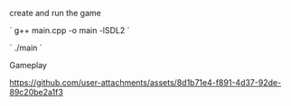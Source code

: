 

create and run the game

´ g++ main.cpp -o main -lSDL2 ´

´ ./main ´

Gameplay

https://github.com/user-attachments/assets/8d1b71e4-f891-4d37-92de-89c20be2a1f3

